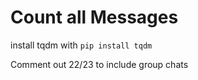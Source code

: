 # Count all Messages

install tqdm with `pip install tqdm`

Comment out 22/23 to include group chats
